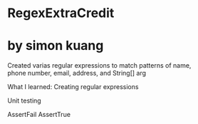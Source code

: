 # RegexExtraCredit 
# by simon kuang

Created varias regular expressions to match patterns of name,  </br>
phone number, email, address, and String[] arg </br>

What I learned:
Creating regular expressions

Unit testing

AssertFail
AssertTrue
